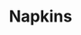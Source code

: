 ---
ee_id: '4165'
site: '1'
type: '2'
long_id: 2013 179 Napkins
url: 2013-179-napkins
title: Napkins
year: '2013'
medium: Inkjet on canvas
commission:
add_credit:
dims: 55in x 55in
pitch:
ps:
live_url:
related: "[4115] [2013-169-freshbuzz] 2013-169 Freshbuzz"
youtube:
imgs: napkins-2013-179-full-database-ih.jpg
subheading:
year2: '2013'
download:
add_credits:
related_code:
layout: things-i-made
---